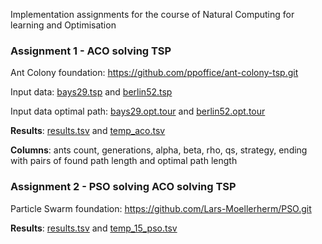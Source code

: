 Implementation assignments for the course of Natural Computing for learning and Optimisation

### Assignment 1 - ACO solving TSP

Ant Colony foundation: https://github.com/ppoffice/ant-colony-tsp.git

Input data: [bays29.tsp](lab1_ACO/source_data/bays29.tsp) and [berlin52.tsp](lab1_ACO/source_data/berlin52.tsp)

Input data optimal path: [bays29.opt.tour](lab1_ACO/source_data/bays29.opt.tour) and [berlin52.opt.tour](lab1_ACO/source_data/berlin52.opt.tour)

**Results**: [results.tsv](lab1_ACO/results.tsv) and [temp_aco.tsv](lab1_ACO/temp_aco.tsv)

**Columns**: ants count, generations, alpha, beta, rho, qs, strategy, ending with pairs of found path length and optimal path length

### Assignment 2 - PSO solving ACO solving TSP

Particle Swarm foundation: https://github.com/Lars-Moellerherm/PSO.git

**Results**: [results.tsv](lab2_PSO/results.tsv) and [temp_15_pso.tsv](lab2_PSO/temp_15_pso.tsv)

